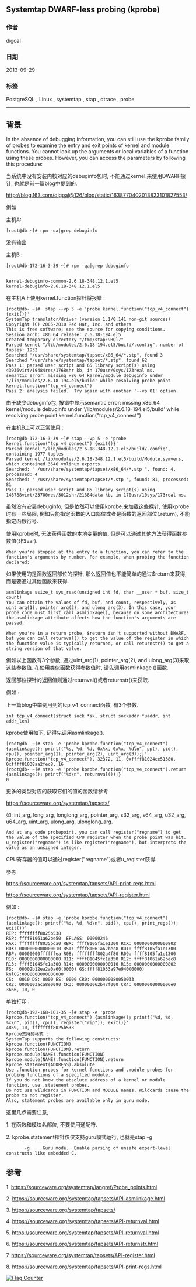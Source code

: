 ## Systemtap DWARF-less probing (kprobe)   
                                                                                           
### 作者                                                                                           
digoal                                                                                           
                                                                                           
### 日期                                                                                           
2013-09-29                                                                                        
                                                                                           
### 标签                                                                                           
PostgreSQL , Linux , systemtap , stap , dtrace , probe                                   
                                                                                           
----                                                                                           
                                                                                           
## 背景                                    
In the absence of debugging information, you can still use the kprobe family of probes to examine the entry and exit points of kernel and module functions. You cannot look up the arguments or local variables of a function using these probes. However, you can access the parameters by following this procedure:  
  
当系统中没有安装内核对应的debuginfo包时, 不能通过kernel.来使用DWARF探针, 也就是前一篇blog中提到的.  
  
http://blog.163.com/digoal@126/blog/static/1638770402013823101827553/  
  
例如   
  
主机A:  
  
```  
[root@db ~]# rpm -qa|grep debuginfo  
```  
  
没有输出  
  
  
主机B :   
  
```  
[root@db-172-16-3-39 ~]# rpm -qa|grep debuginfo  
  
  
kernel-debuginfo-common-2.6.18-348.12.1.el5  
kernel-debuginfo-2.6.18-348.12.1.el5  
```  
  
在主机A上使用kernel.function探针将报错 :   
  
```  
[root@db- ~]#  stap --vp 5 -e 'probe kernel.function("tcp_v4_connect") {exit()}'  
SystemTap translator/driver (version 1.1/0.141 non-git sources)  
Copyright (C) 2005-2010 Red Hat, Inc. and others  
This is free software; see the source for copying conditions.  
Session arch: x86_64 release: 2.6.18-194.el5  
Created temporary directory "/tmp/stapF9BQl7"  
Parsed kernel "/lib/modules/2.6.18-194.el5/build/.config", number of tuples: 1932  
Searched "/usr/share/systemtap/tapset/x86_64/*.stp", found 3  
Searched "/usr/share/systemtap/tapset/*.stp", found 62  
Pass 1: parsed user script and 65 library script(s) using 43936virt/19484res/1768shr kb, in 170usr/0sys/173real ms.  
semantic error: missing x86_64 kernel/module debuginfo under '/lib/modules/2.6.18-194.el5/build' while resolving probe point kernel.function("tcp_v4_connect")  
Pass 2: analysis failed.  Try again with another '--vp 01' option.  
```  
  
由于缺少debuginfo包, 报错中显示semantic error: missing x86_64 kernel/module debuginfo under '/lib/modules/2.6.18-194.el5/build' while resolving probe point kernel.function("tcp_v4_connect")  
  
  
在主机B上可以正常使用 :   
  
```  
[root@db-172-16-3-39 ~]# stap --vp 5 -e 'probe kernel.function("tcp_v4_connect") {exit()}'  
Parsed kernel "/lib/modules/2.6.18-348.12.1.el5/build/.config", containing 1977 tuples  
Parsed kernel /lib/modules/2.6.18-348.12.1.el5/build/Module.symvers, which contained 3546 vmlinux exports  
Searched: " /usr/share/systemtap/tapset/x86_64/*.stp ", found: 4, processed: 4  
Searched: " /usr/share/systemtap/tapset/*.stp ", found: 81, processed: 81  
Pass 1: parsed user script and 85 library script(s) using 146788virt/23700res/3012shr/21384data kb, in 170usr/10sys/173real ms.  
```  
  
虽然没有安装debuginfo, 但是依然可以使用kprobe.来加载这些探针, 使用kprobe时有一些局限, 例如只能指定函数的入口部位或者是函数的返回部位(.return), 不能指定函数行号.  
  
使用kprobe时, 无法获得函数的本地变量的值, 但是可以通过其他方法获得函数参数值(非$var).  
  
```  
When you're stopped at the entry to a function, you can refer to the function's arguments by number. For example, when probing the function declared:  
```  
  
如果使用的是函数返回部位的探针, 那么返回值也不能简单的通过$return来获得, 而是要通过其他函数来获得.  
  
```  
asmlinkage ssize_t sys_read(unsigned int fd, char __user * buf, size_t  
count)  
You can obtain the values of fd, buf, and count, respectively, as uint_arg(1), pointer_arg(2), and ulong_arg(3). In this case, your probe code must first call asmlinkage(), because on some architectures the asmlinkage attribute affects how the function's arguments are passed.  
  
When you're in a return probe, $return isn't supported without DWARF, but you can call returnval() to get the value of the register in which the function value is typically returned, or call returnstr() to get a string version of that value.  
```  
  
例如以上函数有3个参数, 通过uint_arg(1), pointer_arg(2), and ulong_arg(3)来取这些参数值. 在使用类似函数获得参数值时, 请先调用asmlinkage ()函数.  
  
返回部位探针的返回值则通过returnval()或者returnstr()来获取.  
  
例如 :   
  
上一篇blog中举例用到的tcp_v4_connect函数, 有3个参数.  
  
```  
int tcp_v4_connect(struct sock *sk, struct sockaddr *uaddr, int addr_len)  
```  
  
kprobe使用如下, 记得先调用asmlinkage().  
  
```  
[root@db- ~]# stap -e 'probe kprobe.function("tcp_v4_connect") {asmlinkage(); printf("%s, %d, %d, 0x%x, 0x%x, %d\n", pp(), pid(), cpu(), pointer_arg(1), pointer_arg(2), uint_arg(3));}'  
kprobe.function("tcp_v4_connect"), 32372, 11, 0xffff81024ce51380, 0xffff81038aa2fec8, 16  
[root@db- ~]# stap -e 'probe kprobe.function("tcp_v4_connect").return {asmlinkage(); printf("%d\n", returnval());}'  
0  
```  
  
更多的类型对应的获取它们的值的函数请参考  
  
  
https://sourceware.org/systemtap/tapsets/  
  
如: int_arg, long_arg, longlong_arg, pointer_arg, s32_arg, s64_arg, u32_arg, u64_arg, uint_arg, ulong_arg, ulonglong_arg.  
  
```  
And at any code probepoint, you can call register("regname") to get the value of the specified CPU register when the probe point was hit. u_register("regname") is like register("regname"), but interprets the value as an unsigned integer.  
```  
  
CPU寄存器的值可以通过register("regname")或者u_register获得.  
  
参考  
  
https://sourceware.org/systemtap/tapsets/API-print-regs.html  
  
https://sourceware.org/systemtap/tapsets/API-register.html  
  
例如 :   
  
```  
[root@db- ~]# stap -e 'probe kprobe.function("tcp_v4_connect") {asmlinkage(); printf("%d, %d, %d\n", pid(), cpu(), print_regs()); exit()}'  
RIP: ffffffff8025b538  
RSP: ffff81061a62be50  EFLAGS: 00000246  
RAX: ffffffff8035bda0 RBX: ffff8105fa1e1300 RCX: 0000000000000802  
RDX: 0000000000000010 RSI: ffff81061a62bec8 RDI: ffff8105fa1e1300  
RBP: 00000000ffffffea R08: ffffffff802a4f80 R09: ffff8105fa1e1300  
R10: 0000000000000000 R11: ffff81045fc1a350 R12: ffff81061a62bec8  
R13: ffff81045fc1a300 R14: 0000000000000010 R15: 0000000000000802  
FS:  00002b12ea2a0a60(0000) GS:ffff81033a97e940(0000) knlGS:0000000000000000  
CS:  0010 DS: 0000 ES: 0000 CR0: 0000000080050033  
CR2: 0000003aca8e0090 CR3: 000000062b47f000 CR4: 00000000000006e0  
3666, 10, 0  
```  
  
单独打印 :   
  
```  
[root@db-192-168-101-35 ~]# stap -e 'probe kprobe.function("tcp_v4_connect") {asmlinkage(); printf("%d, %d, %x\n", pid(), cpu(), register("rip")); exit()}'  
4859, 10, ffffffff8025b538  
kprobe支持的格式 :   
SystemTap supports the following constructs:  
kprobe.function(FUNCTION)  
kprobe.function(FUNCTION).return  
kprobe.module(NAME).function(FUNCTION)  
kprobe.module(NAME).function(FUNCTION).return  
kprobe.statement(ADDRESS).absolute  
Use .function probes for kernel functions and .module probes for probing functions of a specified module.   
If you do not know the absolute address of a kernel or module function, use .statement probes.   
Do not use wildcards in FUNCTION and MODULE names. Wildcards cause the probe to not register.   
Also, statement probes are available only in guru mode.  
```  
  
这里几点需要注意,   
  
1\. 在函数和模块名部位, 不要使用通配符.  
  
2\. kprobe.statement探针仅仅支持guru模式运行, 也就是stap -g  
  
```  
       -g     Guru mode.  Enable parsing of unsafe expert-level constructs like embedded C.  
```  
  
## 参考  
1\. https://sourceware.org/systemtap/langref/Probe_points.html  
  
2\. https://sourceware.org/systemtap/tapsets/API-asmlinkage.html  
  
3\. https://sourceware.org/systemtap/tapsets/  
  
4\. https://sourceware.org/systemtap/tapsets/API-returnval.html  
  
5\. https://sourceware.org/systemtap/tapsets/API-returnval.html  
  
6\. https://sourceware.org/systemtap/tapsets/API-returnstr.html  
  
7\. https://sourceware.org/systemtap/tapsets/API-register.html  
  
8\. https://sourceware.org/systemtap/tapsets/API-print-regs.html  
    
  
<a rel="nofollow" href="http://info.flagcounter.com/h9V1"  ><img src="http://s03.flagcounter.com/count/h9V1/bg_FFFFFF/txt_000000/border_CCCCCC/columns_2/maxflags_12/viewers_0/labels_0/pageviews_0/flags_0/"  alt="Flag Counter"  border="0"  ></a>  
  
